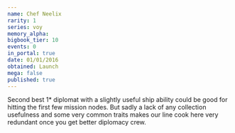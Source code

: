```yaml
---
name: Chef Neelix
rarity: 1
series: voy
memory_alpha:
bigbook_tier: 10
events: 0
in_portal: true
date: 01/01/2016
obtained: Launch
mega: false
published: true
---
```


Second best 1* diplomat with a slightly useful ship ability could be good for hitting the first few mission nodes. But sadly a lack of any collection usefulness and some very common traits makes our line cook here very redundant once you get better diplomacy crew.
